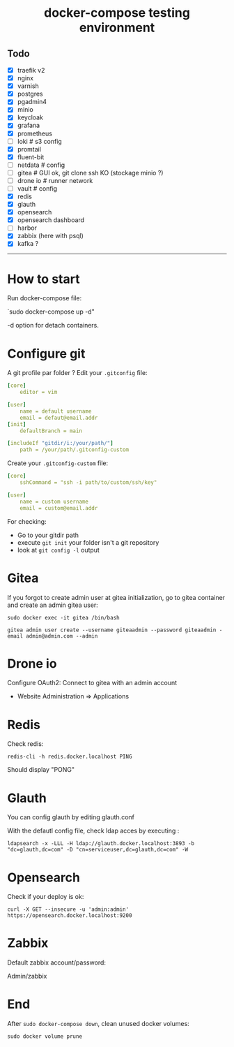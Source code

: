 <h1 style="text-align: center;">docker-compose testing environment</h1>

## Todo

- [x] traefik v2
- [x] nginx
- [x] varnish
- [x] postgres
- [x] pgadmin4
- [x] minio
- [x] keycloak
- [x] grafana
- [x] prometheus
- [ ] loki # s3 config
- [x] promtail
- [x] fluent-bit
- [ ] netdata # config
- [ ] gitea # GUI ok, git clone ssh KO (stockage minio ?)
- [ ] drone io # runner network
- [ ] vault # config
- [x] redis
- [x] glauth
- [x] opensearch
- [x] opensearch dashboard
- [ ] harbor
- [x] zabbix (here with psql)
- [x] kafka ?

---

# How to start

Run docker-compose file:

`sudo docker-compose up -d"

-d option for detach containers.
# Configure git

A git profile par folder ?
Edit your `.gitconfig` file:

```yaml
[core]
    editor = vim

[user]
    name = default username
    email = defaut@email.addr
[init]
    defaultBranch = main

[includeIf "gitdir/i:/your/path/"]
    path = /your/path/.gitconfig-custom
```

Create your `.gitconfig-custom` file:

```yaml
[core]
    sshCommand = "ssh -i path/to/custom/ssh/key"

[user]
    name = custom username
    email = custom@email.addr
```

For checking:

- Go to your gitdir path
- execute `git init` your folder isn't a git repository
- look at `git config -l` output

# Gitea

If you forgot to create admin user at gitea initialization, go to gitea container and create an admin gitea user:

`sudo docker exec -it gitea /bin/bash`

`gitea admin user create --username giteaadmin --password giteaadmin -email admin@admin.com --admin`

# Drone io

Configure OAuth2:
Connect to gitea with an admin account

- Website Administration => Applications

# Redis

Check redis:

`redis-cli -h redis.docker.localhost PING`

Should display "PONG"

# Glauth

You can config glauth by editing glauth.conf

With the defautl config file, check ldap acces by executing :

`ldapsearch -x -LLL -H ldap://glauth.docker.localhost:3893 -b "dc=glauth,dc=com" -D "cn=serviceuser,dc=glauth,dc=com" -W`

# Opensearch

Check if your deploy is ok:

`curl -X GET --insecure -u 'admin:admin' https://opensearch.docker.localhost:9200`

# Zabbix

Default zabbix account/password:

Admin/zabbix

# End

After `sudo docker-compose down`, clean unused docker volumes:

`sudo docker volume prune`
